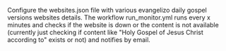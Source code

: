 Configure the websites.json file with various evangelizo daily gospel versions websites details. 
The workflow run_monitor.yml runs every x minutes and checks if the website is down or the content is not available (currently just checking if content like "Holy Gospel of Jesus Christ according to" exists or not) and notifies by email.